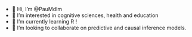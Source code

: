 - 👋 Hi, I’m @PauMdlm
- 👀 I’m interested in cognitive sciences, health and education
- 🌱 I’m currently learning R !
- 💞️ I’m looking to collaborate on predictive and causal inference models.

<!---
PauMdlm/PauMdlm is a ✨ special ✨ repository because its `README.md` (this file) appears on your GitHub profile.
You can click the Preview link to take a look at your changes.
--->
